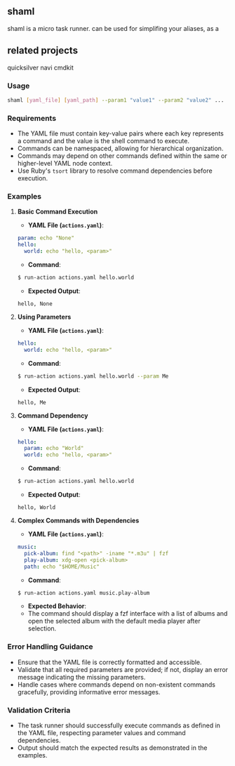 ## shaml

shaml is a micro task runner. can be used for simplifing your aliases, as a

## related projects

quicksilver
navi
cmdkit

### Usage

```bash
shaml [yaml_file] [yaml_path] --param1 "value1" --param2 "value2" ...
```

### Requirements

- The YAML file must contain key-value pairs where each key represents a command and the value is the shell command to execute.
- Commands can be namespaced, allowing for hierarchical organization.
- Commands may depend on other commands defined within the same or higher-level YAML node context.
- Use Ruby's `tsort` library to resolve command dependencies before execution.

### Examples

1. **Basic Command Execution**

   - **YAML File (`actions.yaml`)**:

   ```yaml
   param: echo "None"
   hello:
     world: echo "hello, <param>"
   ```

   - **Command**:

   ```bash
   $ run-action actions.yaml hello.world
   ```

   - **Expected Output**:

   ```
   hello, None
   ```

2. **Using Parameters**

   - **YAML File (`actions.yaml`)**:

   ```yaml
   hello:
     world: echo "hello, <param>"
   ```

   - **Command**:

   ```bash
   $ run-action actions.yaml hello.world --param Me
   ```

   - **Expected Output**:

   ```
   hello, Me
   ```

3. **Command Dependency**

   - **YAML File (`actions.yaml`)**:

   ```yaml
   hello:
     param: echo "World"
     world: echo "hello, <param>"
   ```

   - **Command**:

   ```bash
   $ run-action actions.yaml hello.world
   ```

   - **Expected Output**:

   ```
   hello, World
   ```

4. **Complex Commands with Dependencies**
   - **YAML File (`actions.yaml`)**:
   ```yaml
   music:
     pick-album: find "<path>" -iname "*.m3u" | fzf
     play-album: xdg-open <pick-album>
     path: echo "$HOME/Music"
   ```
   - **Command**:
   ```bash
   $ run-action actions.yaml music.play-album
   ```
   - **Expected Behavior**:
   - The command should display a fzf interface with a list of albums and open the selected album with the default media player after selection.

### Error Handling Guidance

- Ensure that the YAML file is correctly formatted and accessible.
- Validate that all required parameters are provided; if not, display an error message indicating the missing parameters.
- Handle cases where commands depend on non-existent commands gracefully, providing informative error messages.

### Validation Criteria

- The task runner should successfully execute commands as defined in the YAML file, respecting parameter values and command dependencies.
- Output should match the expected results as demonstrated in the examples.
